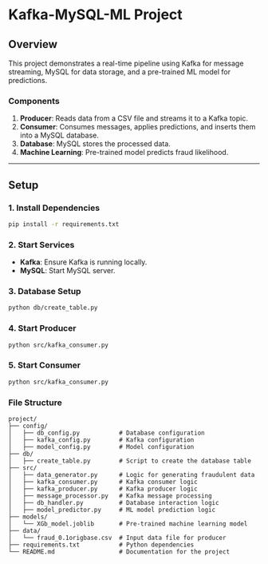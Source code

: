 # Kafka-MySQL-ML Project

## Overview
This project demonstrates a real-time pipeline using Kafka for message streaming, MySQL for data storage, and a pre-trained ML model for predictions.

### Components
1. **Producer**: Reads data from a CSV file and streams it to a Kafka topic.
2. **Consumer**: Consumes messages, applies predictions, and inserts them into a MySQL database.
3. **Database**: MySQL stores the processed data.
4. **Machine Learning**: Pre-trained model predicts fraud likelihood.

---

## Setup

### 1. Install Dependencies
```bash
pip install -r requirements.txt
```


### 2. Start Services
* **Kafka**: Ensure Kafka is running locally.
* **MySQL**: Start MySQL server.

### 3. Database Setup
```bash
python db/create_table.py
```
### 4. Start Producer
```bash
python src/kafka_consumer.py
```
### 5. Start Consumer
```bash
python src/kafka_consumer.py
```

### File Structure
```
project/
├── config/
│   ├── db_config.py           # Database configuration
│   ├── kafka_config.py        # Kafka configuration
│   ├── model_config.py        # Model configuration
├── db/
│   ├── create_table.py        # Script to create the database table
├── src/
│   ├── data_generator.py      # Logic for generating fraudulent data
│   ├── kafka_consumer.py      # Kafka consumer logic
│   ├── kafka_producer.py      # Kafka producer logic
│   ├── message_processor.py   # Kafka message processing
│   ├── db_handler.py          # Database interaction logic
│   ├── model_predictor.py     # ML model prediction logic
├── models/
│   └── XGb_model.joblib       # Pre-trained machine learning model
├── data/
│   └── fraud_0.1origbase.csv  # Input data file for producer
├── requirements.txt           # Python dependencies
└── README.md                  # Documentation for the project
```
